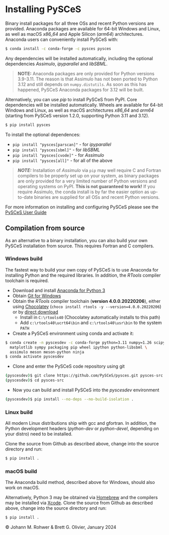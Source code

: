 # Installing PySCeS

Binary install packages for all three OSs and recent Python versions are 
provided. Anaconda packages are available for 64-bit Windows and Linux, as well as 
macOS *x86_64* and Apple Silicon (*arm64*) architectures. Anaconda users can 
conveniently install PySCeS with:

```bash
$ conda install -c conda-forge -c pysces pysces
```  

Any dependencies will be installed automatically, including the optional dependencies 
*Assimulo*, *ipyparallel* and *libSBML*.
> **NOTE:** Anaconda packages are only provided for Python versions 3.9-3.11. The 
> reason is that Assimulo has not been ported to Python 3.12 and still depends on 
> `numpy.distutils`. As soon as this has happened, PySCeS Anaconda packages for 3.12 
> will be built.

Alternatively, you can use *pip* to
install PySCeS from PyPI. Core dependencies will be installed automatically. Wheels
are available for 64-bit Windows and Linux, as well as macOS architectures *x86_64* and
*arm64* (starting from PySCeS version 1.2.0, supporting Python 3.11 and 3.12).

```bash
$ pip install pysces
```

To install the optional dependences:

- `pip install "pysces[parscan]"` - for *ipyparallel*
- `pip install "pysces[sbml]"` - for *libSBML*
- `pip install "pysces[cvode]"` - for *Assimulo*
- `pip install "pysces[all]"` - for all of the above

>  **_NOTE:_**  Installation of *Assimulo* via `pip` may well require C and Fortran 
>  compilers to be
>  properly set up on your system, as binary packages are only provided for a
>  very limited number of Python versions and operating systems on PyPI. 
>  **This is not guaranteed to work!** If you require Assimulo, the conda
>  install is by far the easier option as up-to-date binaries are supplied
>  for all OSs and recent Python versions.

For more information on installing and configuring PySCeS please see the
[PySCeS User Guide](https://github.com/PySCeS/pysces-documentation/blob/main/source/userguide_doc.rst#installing-and-configuring)

## Compilation from source

As an alternative to a binary installation, you can also build your own PySCeS
installation from source. This requires Fortran and C compilers.

### Windows build

The fastest way to build your own copy of PySCeS is to use Anaconda for 
installing Python and the required libraries. In addition, the *RTools* compiler 
toolchain is required.

* Download and install 
  [Anaconda for Python 3](https://www.anaconda.com/download#Downloads)
* Obtain [Git for Windows](https://git-scm.com/download/win)
* Obtain the *RTools* compiler toolchain (**version 4.0.0.20220206**), either using
  [Chocolatey](https://chocolatey.org/install) 
  (`choco install rtools -y --version=4.0.0.20220206`) or by
  [direct download](https://github.com/r-windows/rtools-installer/releases/download/2022-02-06/rtools40-x86_64.exe)
  - Install in `C:\rtools40` (Chocolatey automatically installs to this path)
  - Add `c:\rtools40\ucrt64\bin` and `c:\rtools40\usr\bin` to the system `PATH`
* Create a PySCeS environment using conda and activate it:

```bash
$ conda create -n pyscesdev -c conda-forge python=3.11 numpy=1.26 scipy \ 
  matplotlib sympy packaging pip wheel ipython python-libsbml \
  assimulo meson meson-python ninja
$ conda activate pyscesdev
```

* Clone and enter the PySCeS code repository using git

```bash
(pyscesdev)$ git clone https://github.com/PySCeS/pysces.git pysces-src
(pyscesdev)$ cd pysces-src
```

* Now you can build and install PySCeS into the *pyscesdev* environment

```bash
(pyscesdev)$ pip install --no-deps --no-build-isolation .
```

### Linux build

All modern Linux distributions ship with gcc and gfortran. In addition, the Python
development headers (*python-dev* or *python-devel*, depending on your distro) need to
be installed.

Clone the source from Github as described above, change into the source directory and
run:

```bash
$ pip install .
```

### macOS build

The Anaconda build method, described above for Windows, should also work on macOS.

Alternatively, Python 3 may be obtained via [Homebrew](https://brew.sh) and the
compilers may be installed via [Xcode](https://developer.apple.com/xcode). Clone the
source from Github as described above, change into the source directory and run:

```bash
$ pip install .
```

© Johann M. Rohwer & Brett G. Olivier, January 2024
